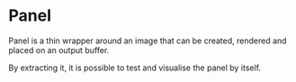# Panel

Panel is a thin wrapper around an image that can be created, rendered and placed on an output buffer.

By extracting it, it is possible to test and visualise the panel by itself.